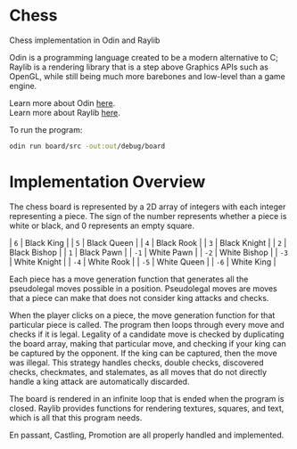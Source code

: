 # Chess

Chess implementation in Odin and Raylib

Odin is a programming language created to be a modern alternative to C; Raylib is a rendering library that is a step above Graphics APIs such as OpenGL, while still being much more barebones and low-level than a game engine.

Learn more about Odin [here](https://odin-lang.org/). \
Learn more about Raylib [here](https://www.raylib.com/).

To run the program:

```bash
odin run board/src -out:out/debug/board
```

# Implementation Overview

The chess board is represented by a 2D array of integers with each integer representing a piece. The sign of the number represents whether a piece is white or black, and 0 represents an empty square.

| `6` | Black King |
| `5` | Black Queen |
| `4` | Black Rook |
| `3` | Black Knight |
| `2` | Black Bishop |
| `1` | Black Pawn |
| `-1` | White Pawn |
| `-2` | White Bishop |
| `-3` | White Knight |
| `-4` | White Rook |
| `-5` | White Queen |
| `-6` | White King |

Each piece has a move generation function that generates all the pseudolegal moves possible in a position. Pseudolegal moves are moves that a piece can make that does not consider king attacks and checks.

When the player clicks on a piece, the move generation function for that particular piece is called. The program then loops through every move and checks if it is legal. Legality of a candidate move is checked by duplicating the board array, making that particular move, and checking if your king can be captured by the opponent. If the king can be captured, then the move was illegal. This strategy handles checks, double checks, discovered checks, checkmates, and stalemates, as all moves that do not directly handle a king attack are automatically discarded.

The board is rendered in an infinite loop that is ended when the program is closed. Raylib provides functions for rendering textures, squares, and text, which is all that this program needs.

En passant, Castling, Promotion are all properly handled and implemented.

